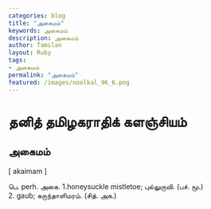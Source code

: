 ```yaml
---  
categories: blog  
title: "அகைமம்"
keywords: அகைமம்  
description: அகைமம்
author: Tamilan  
layout: Ruby  
tags:     
- அகைமம்
permalink: "அகைமம்"  
featured: /images/noolkal_96_6.png  
--- 
```

# தனித் தமிழகராதிக் களஞ்சியம்
## அகைமம்

[ akaimam ]  
  
பெ. perh. அகை. 1.honeysuckle mistletoe; புல்லுருவி. (பச். மூ.)  
2. gaub; கருந்தாளிமரம். (சித். அக.)